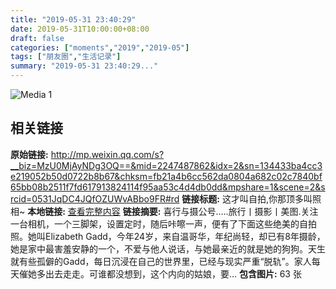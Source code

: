```yaml
---
title: "2019-05-31 23:40:29"
date: 2019-05-31T10:00:00+08:00
draft: false
categories: ["moments","2019","2019-05"]
tags: ["朋友圈","生活记录"]
summary: "2019-05-31 23:40:29..."
---
```


![Media 1](/Moments/photos/2019-05-31/201905312340290.jpg)

## 相关链接

**原始链接:** http://mp.weixin.qq.com/s?__biz=MzU0MjAyNDg3OQ==&mid=2247487862&idx=2&sn=134433ba4cc3e219052b50d0722b8b67&chksm=fb21a4b6cc562da0804a682c02c7840bf65bb08b2511f7fd617913824114f95aa53c4d4db0dd&mpshare=1&scene=2&srcid=0531JqDC4JQfOZUWvABbo9FR#rd
**链接标题:** 这才叫自拍,你那顶多叫照相~
**本地链接:** [查看完整内容](/link_content/2019/05/2019-05-31/link_content/)
**链接摘要:** 喜行与摄公号.....旅行丨摄影丨美图.关注一台相机，一个三脚架，设置定时，随后咔嚓一声，便有了下面这些绝美的自拍照。她叫Elizabeth Gadd，今年24岁，来自温哥华，年纪尚轻，却已有8年摄龄，她是家中最害羞安静的一个，不爱与他人说话，与她最亲近的就是她的狗狗。天生就有些孤僻的Gadd，每日沉浸在自己的世界里，已经与现实严重“脱轨”。家人每天催她多出去走走。可谁都没想到，这个内向的姑娘，要...
**包含图片:** 63 张

